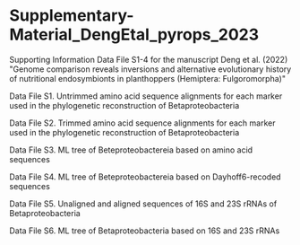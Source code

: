 # Supplementary-Material_DengEtal_pyrops_2023
Supporting Information Data File S1-4 for the manuscript Deng et al. (2022) "Genome comparison reveals inversions and alternative evolutionary history of nutritional endosymbionts in planthoppers (Hemiptera: Fulgoromorpha)"

Data File S1. Untrimmed amino acid sequence alignments for each marker used in the phylogenetic reconstruction of Betaproteobacteria

Data File S2. Trimmed amino acid sequence alignments for each marker used in the phylogenetic reconstruction of Betaproteobacteria

Data File S3. ML tree of Beteproteobactereia based on amino acid sequences

Data File S4. ML tree of Beteproteobactereia based on Dayhoff6-recoded sequences

Data File S5. Unaligned and aligned sequences of 16S and 23S rRNAs of Betaproteobacteria

Data File S6. ML tree of Betaproteobacteria based on 16S and 23S rRNAs
